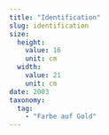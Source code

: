 ```yaml
---
title: "Identification"
slug: identification
size:
  height:
    value: 16
    unit: cm
  width:
    value: 21
    unit: cm
date: 2003
taxonomy:
  tag:
    - "Farbe auf Gold"
---
```

